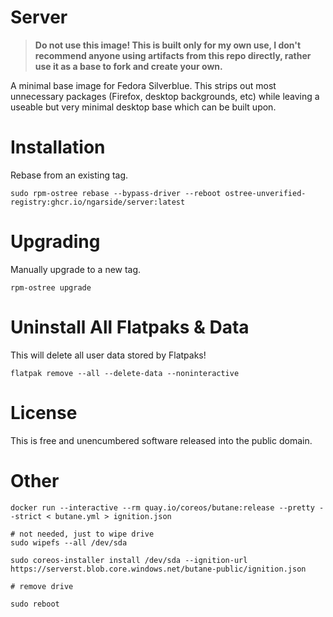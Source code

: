 # Server

> **Do not use this image! This is built only for my own use, I don't recommend anyone using artifacts from this repo directly, rather use it as a base to fork and create your own.**

A minimal base image for Fedora Silverblue. This strips out most unnecessary packages (Firefox, desktop backgrounds, etc) while leaving a useable but very minimal desktop base which can be built upon.

# Installation

Rebase from an existing tag.

```
sudo rpm-ostree rebase --bypass-driver --reboot ostree-unverified-registry:ghcr.io/ngarside/server:latest
```

# Upgrading

Manually upgrade to a new tag.

```
rpm-ostree upgrade
```

# Uninstall All Flatpaks & Data

This will delete all user data stored by Flatpaks!

```
flatpak remove --all --delete-data --noninteractive
```

# License

This is free and unencumbered software released into the public domain.

# Other

```shell
docker run --interactive --rm quay.io/coreos/butane:release --pretty --strict < butane.yml > ignition.json

# not needed, just to wipe drive
sudo wipefs --all /dev/sda

sudo coreos-installer install /dev/sda --ignition-url https://serverst.blob.core.windows.net/butane-public/ignition.json

# remove drive

sudo reboot
```
